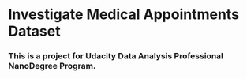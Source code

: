 # Investigate Medical Appointments Dataset

### This is a project for Udacity Data Analysis Professional NanoDegree Program.
